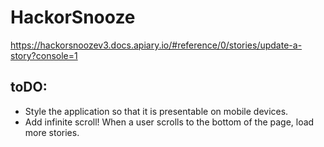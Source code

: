 # HackorSnooze

https://hackorsnoozev3.docs.apiary.io/#reference/0/stories/update-a-story?console=1

## toDO:

- Style the application so that it is presentable on mobile devices.
- Add infinite scroll! When a user scrolls to the bottom of the page, load more stories.
